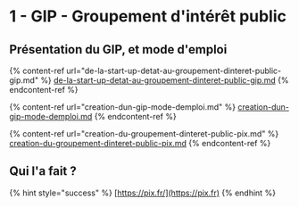 # 1 - GIP - Groupement d'intérêt public

## Présentation du GIP, et mode d'emploi

{% content-ref url="de-la-start-up-detat-au-groupement-dinteret-public-gip.md" %}
[de-la-start-up-detat-au-groupement-dinteret-public-gip.md](de-la-start-up-detat-au-groupement-dinteret-public-gip.md)
{% endcontent-ref %}

{% content-ref url="creation-dun-gip-mode-demploi.md" %}
[creation-dun-gip-mode-demploi.md](creation-dun-gip-mode-demploi.md)
{% endcontent-ref %}

{% content-ref url="creation-du-groupement-dinteret-public-pix.md" %}
[creation-du-groupement-dinteret-public-pix.md](creation-du-groupement-dinteret-public-pix.md)
{% endcontent-ref %}

## Qui l'a fait ?

{% hint style="success" %}
[https://pix.fr/](https://pix.fr)
{% endhint %}
